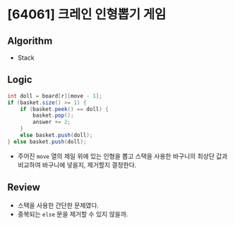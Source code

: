 # [64061] 크레인 인형뽑기 게임

## Algorithm
- Stack

## Logic

```java
int doll = board[r][move - 1];
if (basket.size() >= 1) {
    if (basket.peek() == doll) { 
        basket.pop();
        answer += 2;
    }
    else basket.push(doll);
} else basket.push(doll);
```
- 주어진 `move` 열의 제일 위에 있는 인형을 뽑고 스택을 사용한 바구니의 최상단 값과 비교하여 바구니에 넣을지, 제거할지 결정한다.

## Review
- 스택을 사용한 간단한 문제였다.
- 중복되는 `else` 문을 제거할 수 있지 않을까.